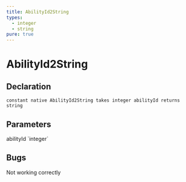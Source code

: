 ```yaml
---
title: AbilityId2String
types:
  - integer
  - string
pure: true
---
```


# AbilityId2String

## Declaration

```
constant native AbilityId2String takes integer abilityId returns string
```

## Parameters
<dl>
  <dt>abilityId `integer`</dt>
  <dd></dd>
</dl>

## Bugs 
Not working correctly